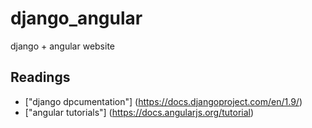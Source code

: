 # django_angular

django + angular website

## Readings
- ["django dpcumentation"] (https://docs.djangoproject.com/en/1.9/)
- ["angular tutorials"] (https://docs.angularjs.org/tutorial)